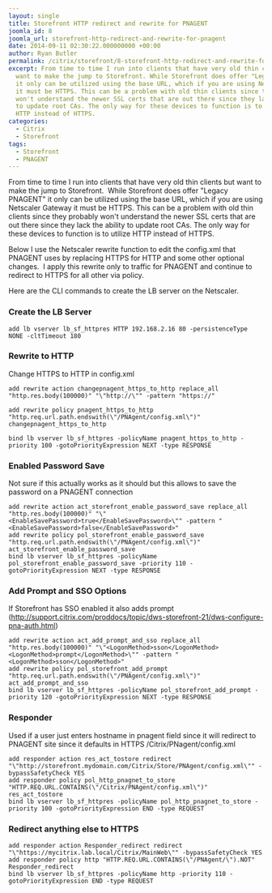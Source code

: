 ```yaml
---
layout: single
title: Storefront HTTP redirect and rewrite for PNAGENT
joomla_id: 8
joomla_url: storefront-http-redirect-and-rewrite-for-pnagent
date: 2014-09-11 02:30:22.000000000 +00:00
author: Ryan Butler
permalink: /citrix/storefront/8-storefront-http-redirect-and-rewrite-for-pnagent
excerpt: From time to time I run into clients that have very old thin clients but
  want to make the jump to Storefront. While Storefront does offer "Legacy PNAGENT"
  it only can be utilized using the base URL, which if you are using Netscaler Gateway
  it must be HTTPS. This can be a problem with old thin clients since they probably
  won't understand the newer SSL certs that are out there since they lack the ability
  to update root CAs. The only way for these devices to function is to utilize
  HTTP instead of HTTPS.
categories: 
  - Citrix
  - Storefront
tags:
  - Storefront
  - PNAGENT
---
```

From time to time I run into clients that have very old thin clients but want to make the jump to Storefront.  While Storefront does offer "Legacy PNAGENT" it only can be utilized using the base URL, which if you are using Netscaler Gateway it must be HTTPS. This can be a problem with old thin clients since they probably won't understand the newer SSL certs that are out there since they lack the ability to update root CAs. The only way for these devices to function is to utilize HTTP instead of HTTPS. 

Below I use the Netscaler rewrite function to edit the config.xml that PNAGENT uses by replacing HTTPS for HTTP and some other optional changes.  I apply this rewrite only to traffic for PNAGENT and continue to redirect to HTTPS for all other via policy.

Here are the CLI commands to create the LB server on the Netscaler.

### Create the LB Server

```
add lb vserver lb_sf_httpres HTTP 192.168.2.16 80 -persistenceType NONE -cltTimeout 180
```

### Rewrite to HTTP

Change HTTPS to HTTP in config.xml

```
add rewrite action changepnagent_https_to_http replace_all "http.res.body(100000)" "\"http://\"" -pattern "https://"

add rewrite policy pnagent_https_to_http "http.req.url.path.endswith(\"/PNAgent/config.xml\")" changepnagent_https_to_http

bind lb vserver lb_sf_httpres -policyName pnagent_https_to_http -priority 100 -gotoPriorityExpression NEXT -type RESPONSE 
```

### Enabled Password Save

Not sure if this actually works as it should but this allows to save the password on a PNAGENT connection

```
add rewrite action act_storefront_enable_password_save replace_all "http.res.body(100000)" "\"<EnableSavePassword>true</EnableSavePassword>\"" -pattern "<EnableSavePassword>false</EnableSavePassword>"
add rewrite policy pol_storefront_enable_password_save "http.req.url.path.endswith(\"/PNAgent/config.xml\")" act_storefront_enable_password_save
bind lb vserver lb_sf_httpres -policyName pol_storefront_enable_password_save -priority 110 -gotoPriorityExpression NEXT -type RESPONSE
```

### Add Prompt and SSO Options 

If Storefront has SSO enabled it also adds prompt (http://support.citrix.com/proddocs/topic/dws-storefront-21/dws-configure-pna-auth.html)

```
add rewrite action act_add_prompt_and_sso replace_all "http.res.body(100000)" "\"<LogonMethod>sson</LogonMethod><LogonMethod>prompt</LogonMethod>\"" -pattern "<LogonMethod>sson</LogonMethod>"
add rewrite policy pol_storefront_add_prompt "http.req.url.path.endswith(\"/PNAgent/config.xml\")" act_add_prompt_and_sso
bind lb vserver lb_sf_httpres -policyName pol_storefront_add_prompt -priority 120 -gotoPriorityExpression NEXT -type RESPONSE
```

### Responder

Used if a user just enters hostname in pnagent field since it will redirect to PNAGENT site since it defaults in HTTPS /Citrix/PNagent/config.xml

```
add responder action res_act_tostore redirect "\"http://storefront.mydomain.com/Citrix/Store/PNAgent/config.xml\"" -bypassSafetyCheck YES
add responder policy pol_http_pnagnet_to_store "HTTP.REQ.URL.CONTAINS(\"/Citrix/PNAgent/config.xml\")" res_act_tostore
bind lb vserver lb_sf_httpres -policyName pol_http_pnagnet_to_store -priority 100 -gotoPriorityExpression END -type REQUEST
```

### Redirect anything else to HTTPS

```
add responder action Responder_redirect redirect "\"https://mycitrix.lab.local/Citrix/MainWeb\"" -bypassSafetyCheck YES
add responder policy http "HTTP.REQ.URL.CONTAINS(\"/PNAgent/\").NOT" Responder_redirect
bind lb vserver lb_sf_httpres -policyName http -priority 110 -gotoPriorityExpression END -type REQUEST
```
